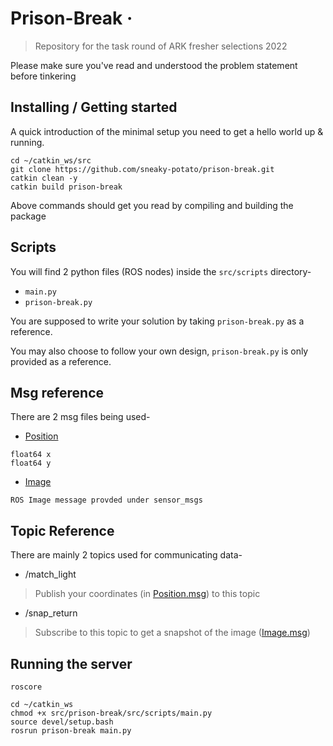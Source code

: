 # Prison-Break &middot;

> Repository for the task round of ARK fresher selections 2022

Please make sure you've read and understood the problem statement before tinkering

## Installing / Getting started

A quick introduction of the minimal setup you need to get a hello world up &
running.

```shell
cd ~/catkin_ws/src
git clone https://github.com/sneaky-potato/prison-break.git
catkin clean -y
catkin build prison-break
```

Above commands should get you read by compiling and building the package

## Scripts

You will find 2 python files (ROS nodes) inside the ```src/scripts``` directory-

- ```main.py```
- ```prison-break.py```

You are supposed to write your solution by taking ```prison-break.py``` as a reference.

You may also choose to follow your own design, ```prison-break.py``` is only provided as a reference.

## Msg reference

There are 2 msg files being used-

- [Position](https://github.com/sneaky-potato/prison-break/blob/master/msg/Position.msg)

```shell
float64 x
float64 y
```

- [Image](http://docs.ros.org/en/melodic/api/sensor_msgs/html/msg/Image.html)

```shell
ROS Image message provded under sensor_msgs
```

## Topic Reference

There are mainly 2 topics used for communicating data-

- /match_light

>Publish your coordinates (in [Position.msg](https://github.com/sneaky-potato/prison-break/blob/master/msg/Position.msg)) to this topic

- /snap_return

>Subscribe to this topic to get a snapshot of the image ([Image.msg](http://docs.ros.org/en/melodic/api/sensor_msgs/html/msg/Image.html))

## Running the server

```shell
roscore
```

```shell
cd ~/catkin_ws
chmod +x src/prison-break/src/scripts/main.py
source devel/setup.bash
rosrun prison-break main.py
```
